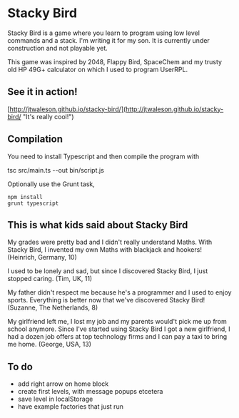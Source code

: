 Stacky Bird
====

Stacky Bird is a game where you learn to program using low level commands and a stack. I'm writing it for my son. It is currently under construction and not playable yet.

This game was inspired by 2048, Flappy Bird, SpaceChem and my trusty old HP 49G+ calculator on which I used to program UserRPL.

See it in action!
----
[http://jtwaleson.github.io/stacky-bird/](http://jtwaleson.github.io/stacky-bird/ "It's really cool!")


Compilation
----

You need to install Typescript and then compile the program with

tsc src/main.ts --out bin/script.js

Optionally use the Grunt task,

    npm install
    grunt typescript


This is what kids said about Stacky Bird
----

My grades were pretty bad and I didn't really understand Maths. With Stacky Bird, I invented my own Maths with blackjack and hookers!
(Heinrich, Germany, 10)

I used to be lonely and sad, but since I discovered Stacky Bird, I just stopped caring.
(Tim, UK, 11)

My father didn't respect me because he's a programmer and I used to enjoy sports. Everything is better now that we've discovered Stacky Bird!
(Suzanne, The Netherlands, 8)

My girlfriend left me, I lost my job and my parents would't pick me up from school anymore. Since I've started using Stacky Bird I got a new girlfriend, I had a dozen job offers at top technology firms and I can pay a taxi to bring me home.
(George, USA, 13)


To do
----

 * add right arrow on home block
 * create first levels, with message popups etcetera
 * save level in localStorage
 * have example factories that just run
